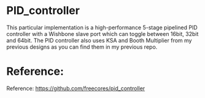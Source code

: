 # PID_controller
This particular implementation is a high-performance 5-stage pipelined PID controller with a Wishbone slave port which can toggle between 16bit, 32bit and 64bit. The PID controller also uses KSA and Booth Multiplier from my previous designs as you can find them in my previous repo.  

# Reference:
Reference: https://github.com/freecores/pid_controller
